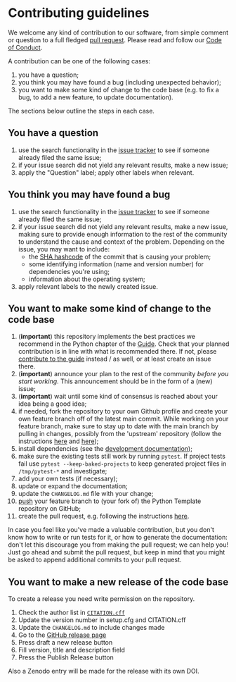 # Contributing guidelines

We welcome any kind of contribution to our software, from simple comment or question to a full fledged [pull request](https://help.github.com/articles/about-pull-requests/). Please read and follow our [Code of Conduct](CODE_OF_CONDUCT.md).

A contribution can be one of the following cases:

1. you have a question;
1. you think you may have found a bug (including unexpected behavior);
1. you want to make some kind of change to the code base (e.g. to fix a bug, to add a new feature, to update documentation).

The sections below outline the steps in each case.

## You have a question

1. use the search functionality in the [issue tracker](https://github.com/SS-NES/docassemble-SMPDecisionTree/issues) to see if someone already filed the same issue;
1. if your issue search did not yield any relevant results, make a new issue;
1. apply the "Question" label; apply other labels when relevant.

## You think you may have found a bug

1. use the search functionality in the [issue tracker](https://github.com/SS-NES/docassemble-SMPDecisionTree/issues) to see if someone already filed the same issue;
1. if your issue search did not yield any relevant results, make a new issue, making sure to provide enough information to the rest of the community to understand the cause and context of the problem. Depending on the issue, you may want to include:
    - the [SHA hashcode](https://help.github.com/articles/autolinked-references-and-urls/#commit-shas) of the commit that is causing your problem;
    - some identifying information (name and version number) for dependencies you're using;
    - information about the operating system;
1. apply relevant labels to the newly created issue.

## You want to make some kind of change to the code base

1. (**important**) this repository implements the best practices we recommend in the Python chapter of the [Guide](https://guide.esciencecenter.nl/#/best_practices/language_guides/python). Check that your planned contribution is
in line with what is recommended there. If not, please [contribute to the guide](https://github.com/NLeSC/guide/blob/main/CONTRIBUTING.md) instead / as well, or at least create an issue there.
1. (**important**) announce your plan to the rest of the community _before you start working_. This announcement should be in the form of a (new) issue;
1. (**important**) wait until some kind of consensus is reached about your idea being a good idea;
1. if needed, fork the repository to your own Github profile and create your own feature branch off of the latest main commit. While working on your feature branch, make sure to stay up to date with the main branch by pulling in changes, possibly from the 'upstream' repository (follow the instructions [here](https://help.github.com/articles/configuring-a-remote-for-a-fork/) and [here](https://help.github.com/articles/syncing-a-fork/));
1. install dependencies (see the [development documentation](README.dev.md#create-a-virtual-environment));
1. make sure the existing tests still work by running ``pytest``. If project tests fail use ``pytest --keep-baked-projects`` to keep generated project files in `/tmp/pytest-*` and investigate;
1. add your own tests (if necessary);
1. update or expand the documentation;
1. update the `CHANGELOG.md` file with your change;
1. [push](http://rogerdudler.github.io/git-guide/) your feature branch to (your fork of) the Python Template repository on GitHub;
1. create the pull request, e.g. following the instructions [here](https://help.github.com/articles/creating-a-pull-request/).

In case you feel like you've made a valuable contribution, but you don't know how to write or run tests for it, or how to generate the documentation: don't let this discourage you from making the pull request; we can help you! Just go ahead and submit the pull request, but keep in mind that you might be asked to append additional commits to your pull request.

## You want to make a new release of the code base

To create a release you need write permission on the repository.

1. Check the author list in [`CITATION.cff`](CITATION.cff)
1. Update the version number in setup.cfg and CITATION.cff
1. Update the `CHANGELOG.md` to include changes made
1. Go to the [GitHub release page](https://github.com/nlesc/python-template/releases)
1. Press draft a new release button
1. Fill version, title and description field
1. Press the Publish Release button

Also a Zenodo entry will be made for the release with its own DOI.
